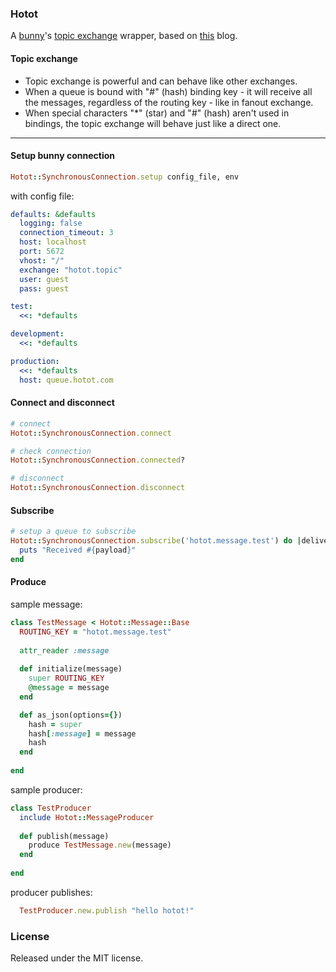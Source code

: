 ### Hotot

A [bunny](https://github.com/ruby-amqp/bunny)'s [topic exchange](http://www.rabbitmq.com/tutorials/tutorial-five-python.html) wrapper, based on [this](http://blog.brianploetz.com/post/36886084370/producing-amqp-messages-from-ruby-on-rails-applications) blog.

#### Topic exchange

- Topic exchange is powerful and can behave like other exchanges.
- When a queue is bound with "#" (hash) binding key - it will receive all the messages, regardless of the routing key - like in fanout exchange.
- When special characters "*" (star) and "#" (hash) aren't used in bindings, the topic exchange will behave just like a direct one.

---

#### Setup bunny connection

```Ruby
Hotot::SynchronousConnection.setup config_file, env
```

with config file:
```Yaml
defaults: &defaults
  logging: false
  connection_timeout: 3
  host: localhost
  port: 5672
  vhost: "/"
  exchange: "hotot.topic"
  user: guest
  pass: guest

test:
  <<: *defaults

development:
  <<: *defaults

production:
  <<: *defaults
  host: queue.hotot.com
```

#### Connect and disconnect

```Ruby
# connect
Hotot::SynchronousConnection.connect

# check connection
Hotot::SynchronousConnection.connected?

# disconnect
Hotot::SynchronousConnection.disconnect
```

#### Subscribe

```Ruby
# setup a queue to subscribe
Hotot::SynchronousConnection.subscribe('hotot.message.test') do |delivery_info, metadata, payload|
  puts "Received #{payload}"
end
```

#### Produce

sample message:
```Ruby
class TestMessage < Hotot::Message::Base
  ROUTING_KEY = "hotot.message.test"
  
  attr_reader :message
  
  def initialize(message)
    super ROUTING_KEY
    @message = message
  end

  def as_json(options={})
    hash = super
    hash[:message] = message
    hash
  end
  
end
```

sample producer:
```Ruby
class TestProducer
  include Hotot::MessageProducer
  
  def publish(message)
    produce TestMessage.new(message)
  end
  
end
```

producer publishes:
```Ruby
  TestProducer.new.publish "hello hotot!"
```

### License

Released under the MIT license.